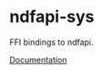 # ndfapi-sys #
FFI bindings to ndfapi.

[Documentation](https://retep998.github.io/doc/ndfapi-sys/)
